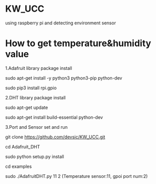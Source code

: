 # KW_UCC
using raspberry pi and detecting environment sensor

# How to get temperature&humidity value
1.Adafruit library package install


  sudo apt-get install -y python3 python3-pip python-dev
  
  
  sudo pip3 install rpi.gpio 
  
  
  
  
2.DHT library package install


  sudo apt-get update
  
  
  sudo apt-get install build-essential python-dev
  
  
3.Port and Sensor set and run

  git clone https://github.com/devsic/KW_UCC.git
  
  cd Adafruit_DHT
  
  sudo python setup.py install
  
  
  cd examples
  
  
  sudo ./AdafruitDHT.py 11 2 (Temperature sensor:11, gpoi port num:2)
  
  
